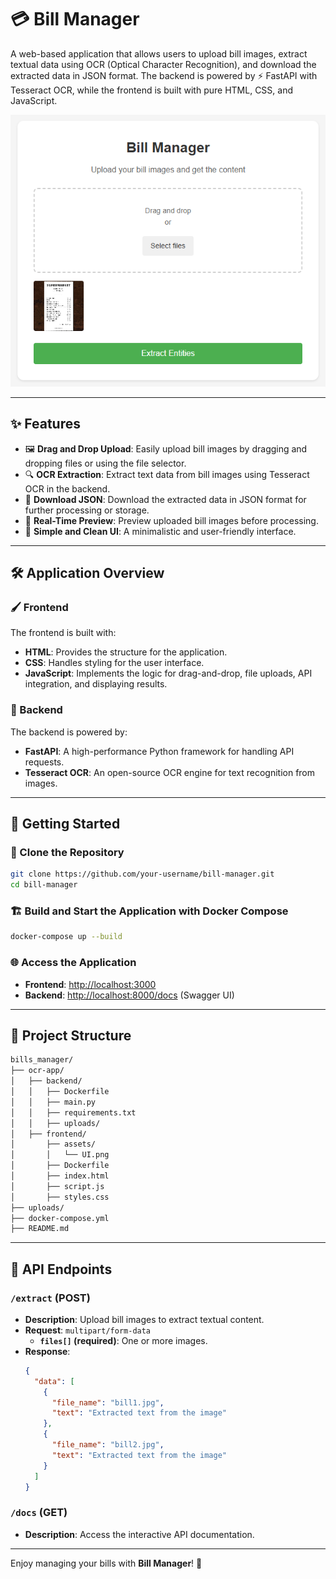 # 💳 Bill Manager

A web-based application that allows users to upload bill images, extract textual data using OCR (Optical Character Recognition), and download the extracted data in JSON format. The backend is powered by ⚡ FastAPI with Tesseract OCR, while the frontend is built with pure HTML, CSS, and JavaScript.

<div align="center">
  <img src="./ocr-app/frontend/assets/UI.png" alt="Application Screenshot" />
</div>

---

## ✨ Features

- 🖼️ **Drag and Drop Upload**: Easily upload bill images by dragging and dropping files or using the file selector.
- 🔍 **OCR Extraction**: Extract text data from bill images using Tesseract OCR in the backend.
- 📂 **Download JSON**: Download the extracted data in JSON format for further processing or storage.
- 👀 **Real-Time Preview**: Preview uploaded bill images before processing.
- 🎨 **Simple and Clean UI**: A minimalistic and user-friendly interface.

---

## 🛠️ Application Overview

### 🖌️ Frontend

The frontend is built with:
- **HTML**: Provides the structure for the application.
- **CSS**: Handles styling for the user interface.
- **JavaScript**: Implements the logic for drag-and-drop, file uploads, API integration, and displaying results.

### 🚀 Backend

The backend is powered by:
- **FastAPI**: A high-performance Python framework for handling API requests.
- **Tesseract OCR**: An open-source OCR engine for text recognition from images.

---

## 🚀 Getting Started

### 🛒 Clone the Repository

```bash
git clone https://github.com/your-username/bill-manager.git
cd bill-manager
```

### 🏗️ Build and Start the Application with Docker Compose

```bash
docker-compose up --build
```

### 🌐 Access the Application

- **Frontend**: [http://localhost:3000](http://localhost:3000)
- **Backend**: [http://localhost:8000/docs](http://localhost:8000/docs) (Swagger UI)

---

## 📁 Project Structure

```bash
bills_manager/
├── ocr-app/
│   ├── backend/
│   │   ├── Dockerfile
│   │   ├── main.py
│   │   ├── requirements.txt
│   │   ├── uploads/
│   ├── frontend/
│       ├── assets/
│       │   └── UI.png
│       ├── Dockerfile
│       ├── index.html
│       ├── script.js
│       ├── styles.css
├── uploads/
├── docker-compose.yml
├── README.md
```

---

## 📡 API Endpoints

### `/extract` (POST)

- **Description**: Upload bill images to extract textual content.
- **Request**: `multipart/form-data`
  - **`files[]` (required)**: One or more images.
- **Response**:
  ```json
  {
    "data": [
      {
        "file_name": "bill1.jpg",
        "text": "Extracted text from the image"
      },
      {
        "file_name": "bill2.jpg",
        "text": "Extracted text from the image"
      }
    ]
  }
  ```

### `/docs` (GET)

- **Description**: Access the interactive API documentation.

---

Enjoy managing your bills with **Bill Manager**! 🚀
